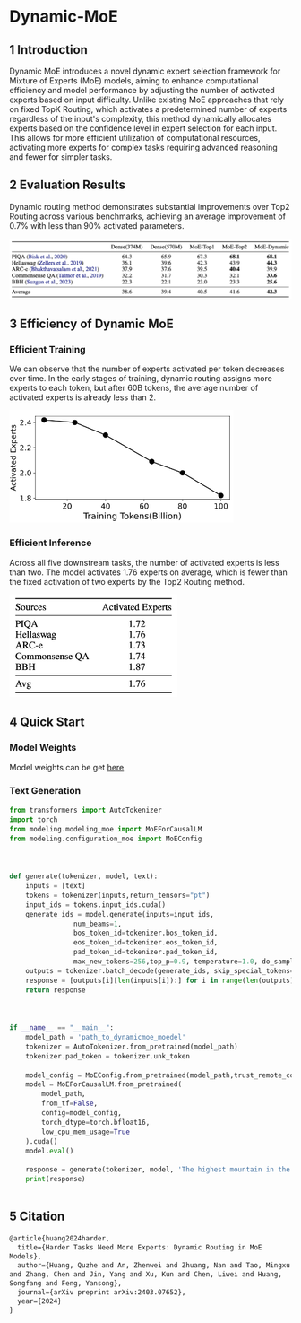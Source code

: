 # Dynamic-MoE

## 1 Introduction

Dynamic MoE introduces a novel dynamic expert selection framework for Mixture of Experts (MoE) models, aiming to enhance computational efficiency and model performance by adjusting the number of activated experts based on input difficulty. Unlike existing MoE approaches that rely on fixed TopK Routing, which activates a predetermined number of experts regardless of the input's complexity, this method dynamically allocates experts based on the confidence level in expert selection for each input. This allows for more efficient utilization of computational resources, activating more experts for complex tasks requiring advanced reasoning and fewer for simpler tasks. 



## 2 Evaluation Results

Dynamic routing method demonstrates substantial improvements over Top2 Routing across various benchmarks, achieving an average improvement of 0.7% with less than 90% activated parameters.

<img src="./pics/evaluation_res.png" alt="image-20240729211947112" style="zoom:50%;" />



## 3 Efficiency of Dynamic MoE

### Efficient Training

We can observe that the number of experts activated per token decreases over time. In the early stages of training, dynamic routing assigns more experts to each token, but after 60B tokens, the average number of activated experts is already less than 2. 

<img src="./pics/effcient_training.png" alt="image-20240729211947115"  width="400px" />



### Efficient Inference

Across all five downstream tasks, the number of activated experts is less than two. The model activates 1.76 experts on average, which is fewer than the fixed activation of two experts by the Top2 Routing method.

<img src="./pics/effcient_inference.png" alt="image-20240729211947115"  width="300px" />





## 4 Quick Start

### Model Weights

Model weights can be get [here](https://huggingface.co/AnLan577/Dynamic_MoE)



### Text Generation

```python
from transformers import AutoTokenizer
import torch
from modeling.modeling_moe import MoEForCausalLM
from modeling.configuration_moe import MoEConfig



def generate(tokenizer, model, text):
    inputs = [text]
    tokens = tokenizer(inputs,return_tensors="pt")
    input_ids = tokens.input_ids.cuda()
    generate_ids = model.generate(inputs=input_ids,
                num_beams=1, 
                bos_token_id=tokenizer.bos_token_id,
                eos_token_id=tokenizer.eos_token_id,
                pad_token_id=tokenizer.pad_token_id,
                max_new_tokens=256,top_p=0.9, temperature=1.0, do_sample=True)
    outputs = tokenizer.batch_decode(generate_ids, skip_special_tokens=True, clean_up_tokenization_spaces=False)
    response = [outputs[i][len(inputs[i]):] for i in range(len(outputs))][0]
    return response    
    
    

if __name__ == "__main__":
    model_path = 'path_to_dynamicmoe_moedel'
    tokenizer = AutoTokenizer.from_pretrained(model_path)
    tokenizer.pad_token = tokenizer.unk_token

    model_config = MoEConfig.from_pretrained(model_path,trust_remote_code=True)
    model = MoEForCausalLM.from_pretrained(
        model_path,
        from_tf=False,
        config=model_config,
        torch_dtype=torch.bfloat16,
        low_cpu_mem_usage=True
    ).cuda()    
    model.eval() 

    response = generate(tokenizer, model, 'The highest mountain in the world is')
    print(response)
    

```



## 5 Citation

```
@article{huang2024harder,
  title={Harder Tasks Need More Experts: Dynamic Routing in MoE Models},
  author={Huang, Quzhe and An, Zhenwei and Zhuang, Nan and Tao, Mingxu and Zhang, Chen and Jin, Yang and Xu, Kun and Chen, Liwei and Huang, Songfang and Feng, Yansong},
  journal={arXiv preprint arXiv:2403.07652},
  year={2024}
}
```

